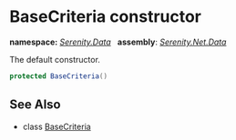 # BaseCriteria constructor
**namespace:** *[Serenity.Data](../../README.md#serenity.data-namespace)*   **assembly**: *[Serenity.Net.Data](../../README.md)*

The default constructor.

```csharp
protected BaseCriteria()
```

## See Also

* class [BaseCriteria](../BaseCriteria.md)